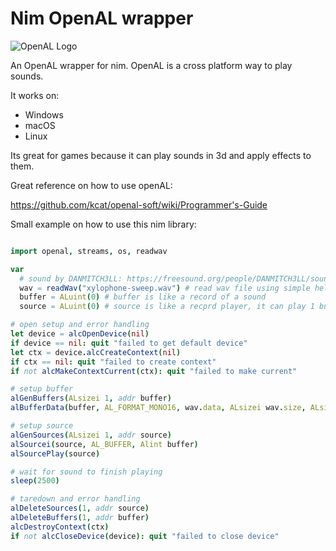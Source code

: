 # Nim OpenAL wrapper

![OpenAL Logo](https://upload.wikimedia.org/wikipedia/en/thumb/2/28/OpenAL_logo.png/200px-OpenAL_logo.png)

An OpenAL wrapper for nim. OpenAL is a cross platform way to play sounds.

It works on:
* Windows
* macOS
* Linux

Its great for games because it can play sounds in 3d and apply effects to them.

Great reference on how to use openAL:

https://github.com/kcat/openal-soft/wiki/Programmer's-Guide

Small example on how to use this nim library:

```nim

import openal, streams, os, readwav

var
  # sound by DANMITCH3LL: https://freesound.org/people/DANMITCH3LL/sounds/232009/
  wav = readWav("xylophone-sweep.wav") # read wav file using simple helper utility
  buffer = ALuint(0) # buffer is like a record of a sound
  source = ALuint(0) # source is like a recprd player, it can play 1 buffer at a time

# open setup and error handling
let device = alcOpenDevice(nil)
if device == nil: quit "failed to get default device"
let ctx = device.alcCreateContext(nil)
if ctx == nil: quit "failed to create context"
if not alcMakeContextCurrent(ctx): quit "failed to make current"

# setup buffer
alGenBuffers(ALsizei 1, addr buffer)
alBufferData(buffer, AL_FORMAT_MONO16, wav.data, ALsizei wav.size, ALsizei wav.freq)

# setup source
alGenSources(ALsizei 1, addr source)
alSourcei(source, AL_BUFFER, Alint buffer)
alSourcePlay(source)

# wait for sound to finish playing
sleep(2500)

# taredown and error handling
alDeleteSources(1, addr source)
alDeleteBuffers(1, addr buffer)
alcDestroyContext(ctx)
if not alcCloseDevice(device): quit "failed to close device"

```